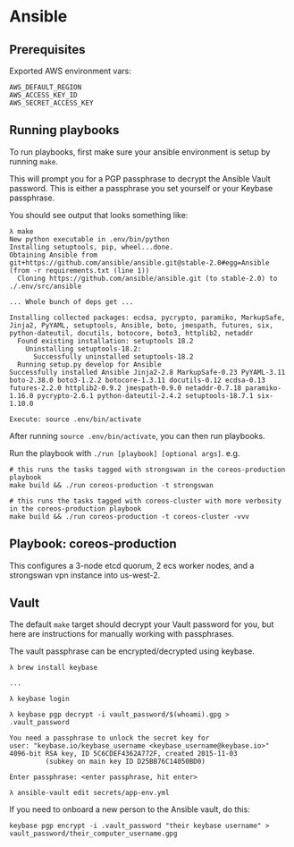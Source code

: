 Ansible
=======

Prerequisites
-------------

Exported AWS environment vars:
```
AWS_DEFAULT_REGION
AWS_ACCESS_KEY_ID
AWS_SECRET_ACCESS_KEY
```

Running playbooks
-----------------

To run playbooks, first make sure your ansible environment is setup by running `make`.

This will prompt you for a PGP passphrase to decrypt the Ansible Vault password. This is either a passphrase you set yourself or your Keybase passphrase.

You should see output that looks something like:
```
λ make
New python executable in .env/bin/python
Installing setuptools, pip, wheel...done.
Obtaining Ansible from git+https://github.com/ansible/ansible.git@stable-2.0#egg=Ansible (from -r requirements.txt (line 1))
  Cloning https://github.com/ansible/ansible.git (to stable-2.0) to ./.env/src/ansible

... Whole bunch of deps get ...

Installing collected packages: ecdsa, pycrypto, paramiko, MarkupSafe, Jinja2, PyYAML, setuptools, Ansible, boto, jmespath, futures, six, python-dateutil, docutils, botocore, boto3, httplib2, netaddr
  Found existing installation: setuptools 18.2
    Uninstalling setuptools-18.2:
      Successfully uninstalled setuptools-18.2
  Running setup.py develop for Ansible
Successfully installed Ansible Jinja2-2.8 MarkupSafe-0.23 PyYAML-3.11 boto-2.38.0 boto3-1.2.2 botocore-1.3.11 docutils-0.12 ecdsa-0.13 futures-2.2.0 httplib2-0.9.2 jmespath-0.9.0 netaddr-0.7.18 paramiko-1.16.0 pycrypto-2.6.1 python-dateutil-2.4.2 setuptools-18.7.1 six-1.10.0

Execute: source .env/bin/activate
```

After running `source .env/bin/activate`, you can then run playbooks.

Run the playbook with `./run [playbook] [optional args]`. e.g.

```
# this runs the tasks tagged with strongswan in the coreos-production playbook
make build && ./run coreos-production -t strongswan

# this runs the tasks tagged with coreos-cluster with more verbosity in the coreos-production playbook
make build && ./run coreos-production -t coreos-cluster -vvv
```

Playbook: coreos-production
---------------------------

This configures a 3-node etcd quorum, 2 ecs worker nodes, and a strongswan vpn instance into us-west-2.

Vault
-----

The default `make` target should decrypt your Vault password for you, but here are instructions for manually working with passphrases.

The vault passphrase can be encrypted/decrypted using keybase.

```
λ brew install keybase

...

λ keybase login

λ keybase pgp decrypt -i vault_password/$(whoami).gpg > .vault_password

You need a passphrase to unlock the secret key for
user: "keybase.io/keybase_username <keybase_username@keybase.io>"
4096-bit RSA key, ID 5C6CDEF4362A772F, created 2015-11-03
         (subkey on main key ID D25BB76C14050BD0)

Enter passphrase: <enter passphrase, hit enter>

λ ansible-vault edit secrets/app-env.yml

```

If you need to onboard a new person to the Ansible vault, do this:

```
keybase pgp encrypt -i .vault_password "their keybase username" > vault_password/their_computer_username.gpg
```

